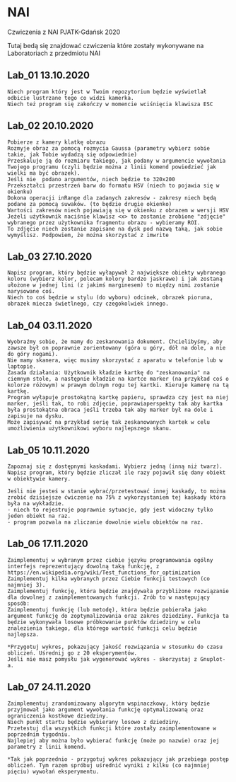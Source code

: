 # NAI
Czwiczenia z NAI PJATK-Gdańsk 2020

Tutaj bedą się znajdować czwiczenia które zostały wykonywane na Laboratoriach z przedmiotu NAI

  ## Lab_01 13.10.2020
    Niech program który jest w Twoim repozytorium będzie wyświetlał odbicie lustrzane tego co widzi kamerka.
    Niech też program się zakończy w momencie wciśnięcia klawisza ESC

  ## Lab_02 20.10.2020
    Pobierze z kamery klatkę obrazu
    Rozmyje obraz za pomocą rozmycia Gaussa (parametry wybierz sobie takie, jak Tobie wydadzą się odpowiednie)
    Przeskaluje ją do rozmiaru takiego, jak podany w argumencie wywołania Twojego programu (czyli będzie można z linii komend powiedzieć jak wielki ma być obrazek).
    Jeśli nie  podano argumentów, niech będzie to 320x200
    Przekształci przestrzeń barw do formatu HSV (niech to pojawia się w okienku)
    Dokona operacji inRange dla zadanych zakresów - zakresy niech będą podane za pomocą suwaków. (to będzie drugie okienko)
    Wartości zakresów niech pojawiają się w okienku z obrazem w wersji HSV
    Jeżeli użytkownik naciśnie klawisz <x> to zostanie zrobione "zdjęcie" wybranego przez użytkownika fragmentu obrazu - wybieramy ROI.
    To zdjęcie niech zostanie zapisane na dysk pod nazwą taką, jak sobie wymyślisz. Podpowiem, że można skorzystać z imwrite

  ## Lab_03 27.10.2020
    Napisz program, który będzie wyłapywał 2 największe obiekty wybranego koloru (wybierz kolor, polecam kolory bardzo jaskrawe) i jak zostaną ułożone w jednej lini (z jakimś marginesem) to między nimi zostanie narysowane coś. 
    Niech to coś będzie w stylu (do wyboru) odcinek, obrazek pioruna, obrazek miecza świetlnego, czy czegokolwiek innego.
  
  ## Lab_04 03.11.2020
    Wyobraźmy sobie, że mamy do zeskanowania dokument. Chcielibyśmy, aby zawsze był on poprawnie zorientowany (góra u góry, dół na dole, a nie do góry nogami). 
    Nie mamy skanera, więc musimy skorzystać z aparatu w telefonie lub w laptopie.
    Zasada działania: Użytkownik kładzie kartkę do "zeskanowania" na ciemnym stole, a następnie kładzie na kartce marker (na przykład coś o kolorze różowym) w prawym dolnym rogu tej kartki. Kieruje kamerę na tą kartkę.
    Program wyłapuje prostokątną kartkę papieru, sprawdza czy jest na niej marker, jeśli tak, to robi zdjęcie, poprawiaperspekty tak aby kartka była prostokątna obraca jeśli trzeba tak aby marker był na dole i zapisuje na dysku.
    Może zapisywać na przykład serię tak zeskanowanych kartek w celu umożliwienia użytkownikowi wyboru najlepszego skanu.                                                
                                                
  ## Lab_05 10.11.2020
    Zapoznaj się z dostępnymi kaskadami. Wybierz jedną (inną niż twarz). 
    Napisz program, który będzie zliczał ile razy pojawił się dany obiekt w obiektywie kamery. 
    
    Jeśli nie jesteś w stanie wybrać/przetestować innej kaskady, to można zrobić dzisiejsze ćwiczenie na 75% z wykorzystaniem tej kaskady która była na wykładzie.
    - niech to rejestruje poprawnie sytuacje, gdy jest widoczny tylko jeden obiekt na raz.
    - program pozwala na zliczanie dowolnie wielu obiektów na raz.
 
  ## Lab_06 17.11.2020
    Zaimplementuj w wybranym przez ciebie języku programowania ogólny interfejs reprezentujący dowolną taką funkcję, z https://en.wikipedia.org/wiki/Test_functions_for_optimization
    Zaimplementuj kilka wybranych przez Ciebie funkcji testowych (co najmniej 3).
    Zaimplementuj funkcję, która będzie znajdywała przybliżone rozwiązanie dla dowolnej z zaimplementowanych funkcji. Zrób to w następujący sposób:
    Zaimplementuj funkcję (lub metodę), która będzie pobierała jako argument funkcję do zoptymalizowania oraz zakres dziedziny. Funkcja ta będzie wykonywała losowe próbkowanie punktów dziedziny w celu znalezienia takiego, dla którego wartość funkcji celu będzie najlepsza.
    
    *Przygotuj wykres, pokazujący jakość rozwiązania w stosunku do czasu obliczeń. Uśrednij go z 20 eksperymentów. 
    Jeśli nie masz pomysłu jak wygenerować wykres - skorzystaj z Gnuplot-a.
    
  ## Lab_07 24.11.2020 
    Zaimplementuj zrandomizowany algorytm wspinaczkowy, który będzie przyjmował jako argument wywołania funkcję optymalizowaną oraz ograniczenia kostkowe dziedziny.
    Niech punkt startu będzie wybierany losowo z dziedziny.
    Przetestuj dla wszystkich funkcji które zostały zaimplementowane w poprzednim tygodniu.
    Najlepiej aby można było wybierać funkcję (może po nazwie) oraz jej parametry z linii komend.

    *Tak jak poprzednio - przygotuj wykres pokazujący jak przebiega postęp obliczeń. Tym razem spróbuj uśrednić wyniki z kilku (co najmniej pięciu) wywołań eksperymentu.
